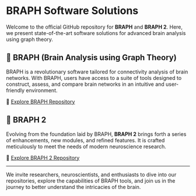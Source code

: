 # BRAPH Software Solutions

Welcome to the official GitHub repository for **BRAPH** and **BRAPH 2**. Here, we present state-of-the-art software solutions for advanced brain analysis using graph theory.

## 🧠 BRAPH (Brain Analysis using Graph Theory)

BRAPH is a revolutionary software tailored for connectivity analysis of brain networks. With BRAPH, users have access to a suite of tools designed to construct, assess, and compare brain networks in an intuitive and user-friendly environment.

🔗 [Explore BRAPH Repository](https://github.com/braph-software/BRAPH)

## 🧠 BRAPH 2

Evolving from the foundation laid by BRAPH, **BRAPH 2** brings forth a series of enhancements, new modules, and refined features. It is crafted meticulously to meet the needs of modern neuroscience research.

🔗 [Explore BRAPH 2 Repository](https://github.com/braph-software/BRAPH-2)

---

We invite researchers, neuroscientists, and enthusiasts to dive into our repositories, explore the capabilities of BRAPH tools, and join us in the journey to better understand the intricacies of the brain.
